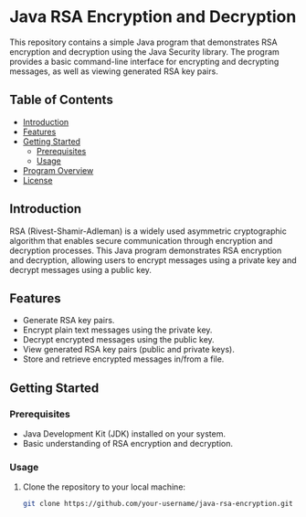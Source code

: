 # Java RSA Encryption and Decryption

This repository contains a simple Java program that demonstrates RSA encryption and decryption using the Java Security library. The program provides a basic command-line interface for encrypting and decrypting messages, as well as viewing generated RSA key pairs.

## Table of Contents

- [Introduction](#introduction)
- [Features](#features)
- [Getting Started](#getting-started)
  - [Prerequisites](#prerequisites)
  - [Usage](#usage)
- [Program Overview](#program-overview)
- [License](#license)

## Introduction

RSA (Rivest-Shamir-Adleman) is a widely used asymmetric cryptographic algorithm that enables secure communication through encryption and decryption processes. This Java program demonstrates RSA encryption and decryption, allowing users to encrypt messages using a private key and decrypt messages using a public key.

## Features

- Generate RSA key pairs.
- Encrypt plain text messages using the private key.
- Decrypt encrypted messages using the public key.
- View generated RSA key pairs (public and private keys).
- Store and retrieve encrypted messages in/from a file.

## Getting Started

### Prerequisites

- Java Development Kit (JDK) installed on your system.
- Basic understanding of RSA encryption and decryption.

### Usage

1. Clone the repository to your local machine:

   ```bash
   git clone https://github.com/your-username/java-rsa-encryption.git
